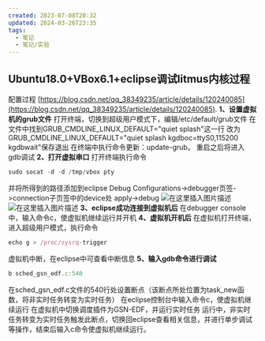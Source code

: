 ```yaml
---
created: 2023-07-08T20:32
updated: 2024-03-26T23:35
tags:
  - 笔记
  - 笔记/实验
---
```


## Ubuntu18.0+VBox6.1+eclipse调试litmus内核过程
配置过程 [https://blog.csdn.net/qq_38349235/article/details/120240085](https://blog.csdn.net/qq_38349235/article/details/120240085).
**1、设置虚拟机的grub文件**
打开终端，切换到超级用户模式下，编辑/etc/default/grub文件
在文件中找到GRUB_CMDLINE_LINUX_DEFAULT="quiet splash"这一行
改为GRUB_CMDLINE_LINUX_DEFAULT="quiet splash kgdboc=ttyS0,115200 kgdbwait"保存退出
在终端中执行命令更新：update-grub。
重启之后将进入gdb调试
**2、打开虚拟串口**
打开终端执行命令
```javascript
sudo socat -d -d /tmp/vbox pty
```
并将所得到的路径添加到eclipse
Debug Configurations->debugger页签->connection子页签中的device处
apply->debug
![在这里插入图片描述](https://cdn.jsdelivr.net/gh/wsm6636/pic/202302201609332.png)
![在这里插入图片描述](https://cdn.jsdelivr.net/gh/wsm6636/pic/202302201609079.png)
**3、eclipse成功连接到虚拟机后**
在debugger console中，输入命令c，使虚拟机继续运行并开机
**4、虚拟机开机后**
在虚拟机打开终端，进入超级用户模式，执行命令
```javascript
echo g > /proc/sysrq-trigger
```
虚拟机中断，在eclipse中可查看中断信息
**5、输入gdb命令进行调试**
```javascript
b sched_gsn_edf.c:540
```
在sched_gsn_edf.c文件的540行处设置断点（该断点所处位置为task_new函数，将非实时任务转变为实时任务）
在eclipse控制台中输入命令c，使虚拟机继续运行
在虚拟机中切换调度插件为GSN-EDF，并运行实时任务
运行中，非实时任务转变为实时任务触发此断点，切换回eclipse查看相关信息，并进行单步调试等操作，结束后输入c命令使虚拟机继续运行。
